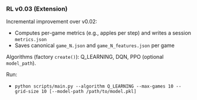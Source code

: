 ### RL v0.03 (Extension)

Incremental improvement over v0.02:
- Computes per-game metrics (e.g., apples per step) and writes a session `metrics.json`
- Saves canonical `game_N.json` and `game_N_features.json` per game

Algorithms (factory `create()`): Q_LEARNING, DQN, PPO (optional `model_path`).

Run:
- `python scripts/main.py --algorithm Q_LEARNING --max-games 10 --grid-size 10 [--model-path /path/to/model.pkl]`